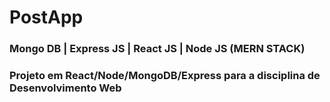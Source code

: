 <h1> PostApp </h1> 

<h3> Mongo DB | Express JS | React JS | Node JS  (MERN STACK)</h3> 

### Projeto em React/Node/MongoDB/Express para a disciplina de Desenvolvimento Web 
